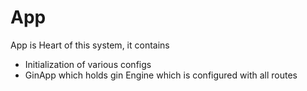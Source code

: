 # App

App is Heart of this system, it contains
- Initialization of various configs
- GinApp which holds gin Engine which is configured with all routes